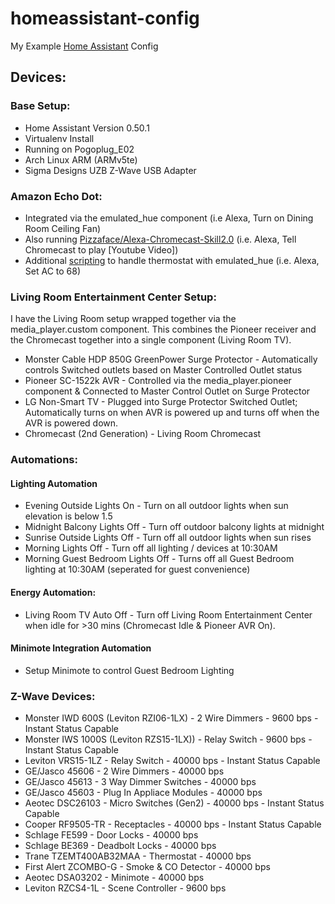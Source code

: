 # homeassistant-config

My Example [Home Assistant](https://home-assistant.io/) Config

## Devices: 

### Base Setup:

* Home Assistant Version 0.50.1
* Virtualenv Install
* Running on Pogoplug_E02
* Arch Linux ARM (ARMv5te)
* Sigma Designs UZB Z-Wave USB Adapter

### Amazon Echo Dot:

* Integrated via the emulated_hue component (i.e Alexa, Turn on Dining Room Ceiling Fan)
* Also running [Pizzaface/Alexa-Chromecast-Skill2.0](https://github.com/Pizzaface/Alexa-Chromecast-Skill-2.0) (i.e. Alexa, Tell Chromecast to play [Youtube Video])
* Additional [scripting](https://community.home-assistant.io/t/simple-script-to-enable-amazon-echo-alexa-to-set-the-temperature-on-a-climate-thermostat-device-via-the-emulated-hue-component/7924/10) to handle thermostat with emulated_hue (i.e. Alexa, Set AC to 68)

### Living Room Entertainment Center Setup:

I have the Living Room setup wrapped together via the media_player.custom component. This combines the Pioneer receiver and the Chromecast together into a single component (Living Room TV).

* Monster Cable HDP 850G GreenPower Surge Protector - Automatically controls Switched outlets based on Master Controlled Outlet status
* Pioneer SC-1522k AVR - Controlled via the media_player.pioneer component & Connected to Master Control Outlet on Surge Protector
* LG Non-Smart TV - Plugged into Surge Protector Switched Outlet; Automatically turns on when AVR is powered up and turns off when the AVR is powered down.
* Chromecast (2nd Generation) - Living Room Chromecast

### Automations:

#### Lighting Automation
* Evening Outside Lights On - Turn on all outdoor lights when sun elevation is below 1.5 
* Midnight Balcony Lights Off - Turn off outdoor balcony lights at midnight 
* Sunrise Outside Lights Off - Turn off all outdoor lights when sun rises 
* Morning Lights Off - Turn off all lighting / devices at 10:30AM
* Morning Guest Bedroom Lights Off - Turns off all Guest Bedroom lighting at 10:30AM (seperated for guest convenience)

#### Energy Automation:
* Living Room TV Auto Off - Turn off Living Room Entertainment Center when idle for >30 mins (Chromecast Idle & Pioneer AVR On).

#### Minimote Integration Automation
* Setup Minimote to control Guest Bedroom Lighting

### Z-Wave Devices:

* Monster IWD 600S (Leviton RZI06-1LX) - 2 Wire Dimmers - 9600 bps - Instant Status Capable
* Monster IWS 1000S (Leviton RZS15-1LX)) - Relay Switch - 9600 bps - Instant Status Capable
* Leviton VRS15-1LZ - Relay Switch - 40000 bps - Instant Status Capable
* GE/Jasco 45606 - 2 Wire Dimmers - 40000 bps
* GE/Jasco 45613 - 3 Way Dimmer Switches - 40000 bps
* GE/Jasco 45603 - Plug In Appliace Modules - 40000 bps
* Aeotec DSC26103 - Micro Switches (Gen2) - 40000 bps - Instant Status Capable
* Cooper RF9505-TR - Receptacles - 40000 bps - Instant Status Capable
* Schlage FE599 - Door Locks - 40000 bps
* Schlage BE369 - Deadbolt Locks - 40000 bps
* Trane TZEMT400AB32MAA - Thermostat - 40000 bps
* First Alert ZCOMBO-G - Smoke & CO Detector - 40000 bps
* Aeotec DSA03202 - Minimote - 40000 bps
* Leviton RZCS4-1L - Scene Controller - 9600 bps
